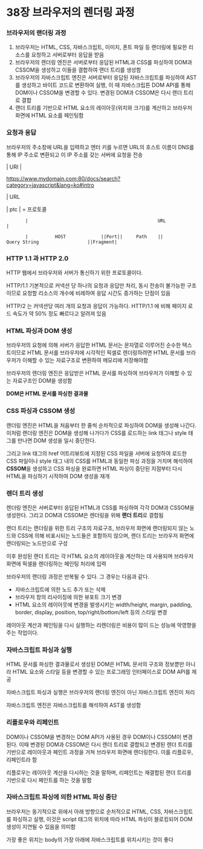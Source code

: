 # 38장 브라우저의 렌더링 과정

### 브라우저의 랜더링 과정

1. 브라우저는 HTML, CSS, 자바스크립트, 이미지, 폰트 파일 등 랜더링에 필요한 리소스를 요청하고 서버로부터 응답을 받음
2. 브라우저의 랜더링 엔진은 서버로부터 응답된 HTML과 CSS를 파싱하여 DOM과 CSSOM을 생성하고 이들을 결합하여 랜더 트리를 생성함
3. 브라우저의 자바스크립트 엔진은 서버로부터 응답된 자바스크립트를 파싱하여 AST를 생성하고 바이트 코드로 변환하여 실행,  이 때 자바스크립튼 DOM API를 통해 DOM이나 CSSOM을 변경할 수 있다. 변경된 DOM과 CSSOM은 다시 랜더 트리로 결합
4. 랜더 트리를 기반으로 HTML 요소의 레이아웃(위치와 크기)를 계산하고 브라우저 화면에 HTML 요소를 페인팅함

### 요청과 응답

브라우저의 주소창에 URL을 입력하고 엔터 키를 누르면 URL의 호스트 이름이 DNS를 통해 IP 주소로 변환되고 이 IP 주소를 갖는 서버에 요청을 전송

|                                                           URI                                                                  |

https://www.mydomain.com:80/docs/search?category=javascript&lang=ko#intro

|                                URL                               

| ptc |  = 프로토콜

           |                                                URL                                                                |

           |          HOST             ||Port||     Path    ||           Query String                  ||Fragment|

### HTTP 1.1 과 HTTP 2.0

HTTP 웹에서 브라우저와 서버가 통신하기 위한 프로토콜이다.

HTTP/1.1 기본적으로 커넥션 당 하나의 요청과 응답만 처리, 동시 전송이 불가능한 구조이므로 요청할 리소스의 개수에 비례하여 응답 시간도 증가하는 단점이 있음

HTTP/2 는 커넥션당 여러 개의 요청과 응답이 가능하다. HTTP/1.1 에 비해 페이지 로드 속도가 약 50% 정도 빠르다고 알려져 있음

### HTML 파싱과 DOM 생성

브라우저의 요청에 의해 서버가 응답한 HTML 문서는 문자열로 이루어진 순수한 텍스트이므로 HTML 문서를 브라우저에 시각적인 픽셀로 렌더링하려면 HTML 문서를 브라우저가 이해할 수 있는 자료구조로 변환하여 메모리에 저장해야함

브라우저의 렌더링 엔진은 응답받은 HTML 문서를 파싱하여 브라우저가 이해할 수 있는 자료구조인 DOM을 생성함

**DOM은 HTML 문서를 파싱한 결과물**

### CSS 파싱과 CSSOM 생성

랜더링 엔진은 HTML을 처음부터 한 줄씩 순차적으로 파싱하여 DOM을 생성해 나간다. 이처럼 랜더링 엔진은 DOM을 생성해 나가다가 CSS를 로드하는 link 태그나 style 태그를 만나면 DOM 생성을 일시 중단한다.

그리고 link 태그의 href 어트리뷰트에 지정된 CSS 파일을 서버에 요청하여 로드한 CSS 파일이나 style 태그 내의 CSS를 HTML과 동일한 파싱 과정을 거치며 해석하여 **CSSOM**을 생성하고 CSS 파싱을 완료하면 HTML 파싱이 중단된 지점부터 다시 HTML을 파싱하기 시작하여 DOM 생성을 재개

### 렌더 트리 생성

렌더링 엔진은 서버로부터 응답된 HTML과 CSS를 파싱하여 각각 DOM과 CSSOM을 생성한다. 그리고 DOM과 CSSOM은 렌더링을 위해 **랜더 트리**로 결합됨

랜더 트리는 랜더링을 위한 트리 구조의 자료구조, 브라우저 화면에 랜더링되지 않는 노드와 CSS에 의해 비표시되는 노드들은 포함하지 않으며, 랜더 트리는 브라우저 화면에 랜더링되는 노드만으로 구성

이후 완성된 랜더 트리는 각 HTML 요소의 레이아웃을 계산하는 데 사용되며 브라우저 화면에 픽셀을 렌더링하는 페인팅 처리에 입력

브라우저의 랜더링 과정은 반복될 수 있다. 그 경우는 다음과 같다.

- 자바스크립트에 의한 노드 추가 또는 삭제
- 브라우저 창의 리사이징에  의한 뷰포트 크기 변경
- HTML 요소의 레이아웃에 변경을 발생시키는 width/height, margin, padding, border, display, position, top/right/bottom/left 등의 스타일 변경

레이아웃 계산과 페인팅을 다시 실행하는 리렌더링은 비용이 많이 드는 성능에 악영향을 주는 작업이다.

### 자바스크립트 파싱과 실행

HTML 문서를 파싱한 결과물로서 생성된 DOM은 HTML 문서의 구조와 정보뿐만 아니라 HTML 요소와 스타일 등을 변경할 수 있는 프로그래밍 인터페이스로 DOM API를 제공

자바스크립트 파싱과 실행은 브라우저의 랜더링 엔진이 아닌 자바스크립트 엔진이 처리

자바스크립트 엔진은 자바스크립트를 해석하여 AST를 생성함

### 리플로우와 리페인트

DOM이나 CSSOM을 변경하는 DOM API가 사용된 경우 DOM이나 CSSOM이 변경된다. 이때 변경된 DOM과 CSSOM은 다시 렌더 트리로 결합되고 변경된 렌더 트리를 기반으로 레이아웃과 페인트 과정을 거쳐 브라우저 화면에 렌더링한다. 이를 리플로우, 리페인트라 함

리플로우는 레이아웃 계산을 다시하는 것을 말하며, 리페인트는 재결합된 랜더 트리를 기반으로 다시 페인트를 하는 것을 말함

### 자바스크립트 파싱에 의한 HTML 파싱 중단

브라우저는 동기적으로 위에서 아래 방향으로 순처적으로 HTML, CSS, 자바스크립트를 파싱하고 실행, 이것은 script 태그의 위치에 따라 HTML 파싱이 블로킹되어 DOM 생성이 지연될 수 있음을 의미함

가장 좋은 위치는 body의 가장 아래에 자바스크립트를 위치시키는 것이 좋다